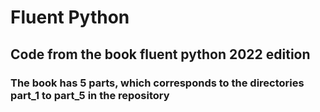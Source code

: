 # Fluent Python

## Code from the book fluent python 2022 edition

### The book has 5 parts, which corresponds to the directories part_1 to part_5 in the repository
